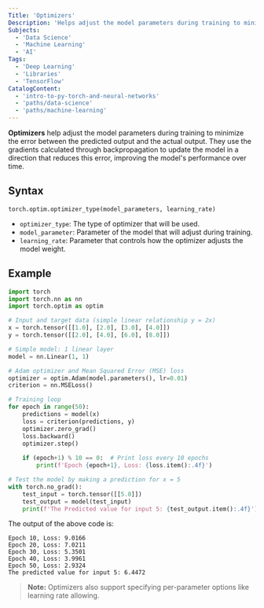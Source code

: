 ```yaml
---
Title: 'Optimizers'
Description: 'Helps adjust the model parameters during training to minimize the error between the predicted output and the actual output.'
Subjects:
  - 'Data Science'
  - 'Machine Learning'
  - 'AI'
Tags:
  - 'Deep Learning'
  - 'Libraries'
  - 'TensorFlow'
CatalogContent:
  - 'intro-to-py-torch-and-neural-networks'
  - 'paths/data-science'
  - 'paths/machine-learning'
---
```


**Optimizers** help adjust the model parameters during training to minimize the error between the predicted output and the actual output. They use the gradients calculated through backpropagation to update the model in a direction that reduces this error, improving the model's performance over time.

## Syntax

```pseudo
torch.optim.optimizer_type(model_parameters, learning_rate)
```

- `optimizer_type`: The type of optimizer that will be used.
- `model_parameter`: Parameter of the model that will adjust during training.
- `learning_rate`: Parameter that controls how the optimizer adjusts the model weight.  

## Example

```py
import torch
import torch.nn as nn
import torch.optim as optim

# Input and target data (simple linear relationship y = 2x)
x = torch.tensor([[1.0], [2.0], [3.0], [4.0]])
y = torch.tensor([[2.0], [4.0], [6.0], [8.0]])

# Simple model: 1 linear layer
model = nn.Linear(1, 1)

# Adam optimizer and Mean Squared Error (MSE) loss
optimizer = optim.Adam(model.parameters(), lr=0.01)
criterion = nn.MSELoss()

# Training loop
for epoch in range(50):
    predictions = model(x)
    loss = criterion(predictions, y)
    optimizer.zero_grad()
    loss.backward()
    optimizer.step()
    
    if (epoch+1) % 10 == 0:  # Print loss every 10 epochs
        print(f'Epoch {epoch+1}, Loss: {loss.item():.4f}')

# Test the model by making a prediction for x = 5
with torch.no_grad():
    test_input = torch.tensor([[5.0]])
    test_output = model(test_input)
    print(f'The Predicted value for input 5: {test_output.item():.4f}')
```

The output of the above code is:

```shell
Epoch 10, Loss: 9.0166
Epoch 20, Loss: 7.0211
Epoch 30, Loss: 5.3501
Epoch 40, Loss: 3.9961
Epoch 50, Loss: 2.9324
The predicted value for input 5: 6.4472
```

> **Note:** Optimizers also support specifying per-parameter options like learning rate allowing.
